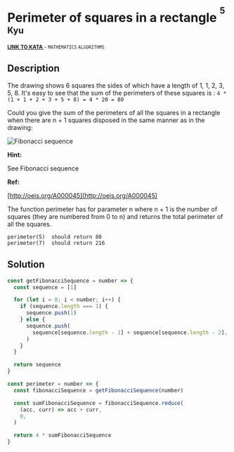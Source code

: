 <h1>Perimeter of squares in a rectangle <sup><sup>5 Kyu</sup></sup></h1>

<sup>
  <a href="https://www.codewars.com/kata/559a28007caad2ac4e000083">
    <strong>LINK TO KATA</strong>
  </a> - <code>MATHEMATICS</code> <code>ALGORITHMS</code>
</sup>

## Description

The drawing shows 6 squares the sides of which have a length of 1, 1, 2, 3, 5, 8. It's easy to see that the sum of the perimeters of these squares is : `4 * (1 + 1 + 2 + 3 + 5 + 8) = 4 * 20 = 80`

Could you give the sum of the perimeters of all the squares in a rectangle when there are n + 1 squares disposed in the same manner as in the drawing:

![Fibonacci sequence](http://i.imgur.com/EYcuB1wm.jpg)

**Hint:**

See Fibonacci sequence

**Ref:**

[http://oeis.org/A000045](http://oeis.org/A000045)

The function perimeter has for parameter n where n + 1 is the number of squares (they are numbered from 0 to n) and returns the total perimeter of all the squares.

```
perimeter(5)  should return 80
perimeter(7)  should return 216
```

## Solution

```javascript
const getFibonacciSequence = number => {
  const sequence = [1]

  for (let i = 0; i < number; i++) {
    if (sequence.length === 1) {
      sequence.push(1)
    } else {
      sequence.push(
        sequence[sequence.length - 1] + sequence[sequence.length - 2],
      )
    }
  }

  return sequence
}

const perimeter = number => {
  const fibonacciSequence = getFibonacciSequence(number)

  const sumFibonacciSequence = fibonacciSequence.reduce(
    (acc, curr) => acc + curr,
    0,
  )

  return 4 * sumFibonacciSequence
}
```
